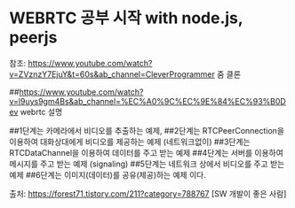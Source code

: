 # WEBRTC 공부 시작 with node.js, peerjs


참조: https://www.youtube.com/watch?v=ZVznzY7EjuY&t=60s&ab_channel=CleverProgrammer 줌 클론

##https://www.youtube.com/watch?v=l9uys9gm4Bs&ab_channel=%EC%A0%9C%EC%9E%84%EC%93%B0Dev webrtc 설명

##1단계는 카메라에서 비디오를 추출하는 예제,
##2단계는 RTCPeerConnection을 이용하여 대화상대에게 비디오를 제공하는 예제 (네트워크없이)
##3단계는 RTCDataChannel을 이용하여 데이터를 주고 받는 예제
##4단계는 서버를 이용하여 메시지를 주고 받는 예제 (signaling)
##5단계는 네트워크 상에서 비디오를 주고 받는 예제
##6단계는 이미지(데이터)를 공유(제공)하는 예제 이다.


출처: https://forest71.tistory.com/211?category=788767 [SW 개발이 좋은 사람]

